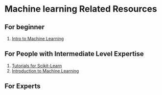 # Machine learning Related Resources

## For beginner

1. [Intro to Machine Learning](https://in.udacity.com/course/intro-to-machine-learning--ud120-india 'Udacity|Intro to Machine Learning')

## For People with Intermediate Level Expertise

1.  [Tutorials for Scikit-Learn](https://github.com/justmarkham/scikit-learn-videos)
1.  [Introduction to Machine Learning](https://developers.google.com/machine-learning/crash-course/ml-intro)

## For Experts
